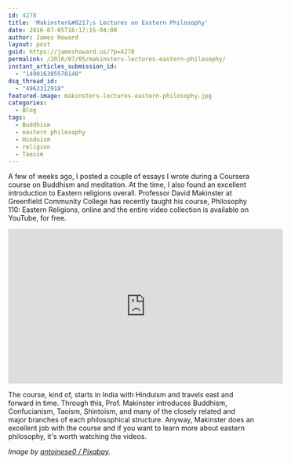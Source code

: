 ```yaml
---
id: 4278
title: 'Makinster&#8217;s Lectures on Eastern Philosophy'
date: 2016-07-05T16:17:15-04:00
author: James Howard
layout: post
guid: https://jameshoward.us/?p=4278
permalink: /2016/07/05/makinsters-lectures-eastern-philosophy/
instant_articles_submission_id:
  - "149016385570140"
dsq_thread_id:
  - "4963312918"
featured-image: makinsters-lectures-eastern-philosophy.jpg
categories:
  - Blog
tags:
  - Buddhism
  - eastern philosophy
  - Hinduism
  - religion
  - Taoism
---
```

A few of weeks ago, I posted a couple of essays I wrote during a
Coursera course on Buddhism and meditation.  At the time, I also
found an excellent introduction to Eastern religions overall.
Professor David Makinster at Greenfield Community College has
recently taught his course, Philosophy 110: Eastern Religions,
online and the entire video collection is available on YouTube, for
free.

<iframe width="560" height="315"
src="https://www.youtube.com/embed/videoseries?list=PLaXdpa7hHYZrv1aPbypz3vt5aSBRPZo6P"
frameborder="0" allow="accelerometer; autoplay; encrypted-media;
gyroscope; picture-in-picture" allowfullscreen></iframe>

The course, kind of, starts in India with Hinduism and travels east
and forward in time.  Through this, Prof. Makinster introduces
Buddhism, Confucianism, Taoism, Shintoism, and many of the closely
related and major branches of each philosophical structure.  Anyway,
Makinster does an excellent job with the course and if you want to
learn more about eastern philosophy, it's worth watching the videos.

_Image by [antoinese0 /
Pixabay](https://pixabay.com/en/offering-buddhism-religion-petition-1210605/)._

